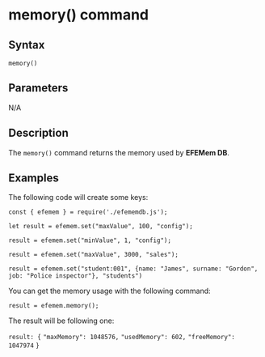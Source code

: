 # memory() command

## **Syntax** 

`memory()`



## **Parameters**

N/A



## **Description**

The  `memory()` command returns the memory used by **EFEMem DB**.



## **Examples**

The following code will create some keys:

`const { efemem } = require('./efememdb.js');`



`let result = efemem.set("maxValue", 100, "config");`

`result = efemem.set("minValue", 1, "config");`

`result = efemem.set("maxValue", 3000, "sales");`

`result = efemem.set("student:001", {name: "James", surname: "Gordon", job: "Police inspector"}, "students")`



You can get the memory usage with the following command:

`result = efemem.memory();`



The result will be following one:

`result: {`
  `"maxMemory": 1048576,`
  `"usedMemory": 602,`
  `"freeMemory": 1047974`
`}`

